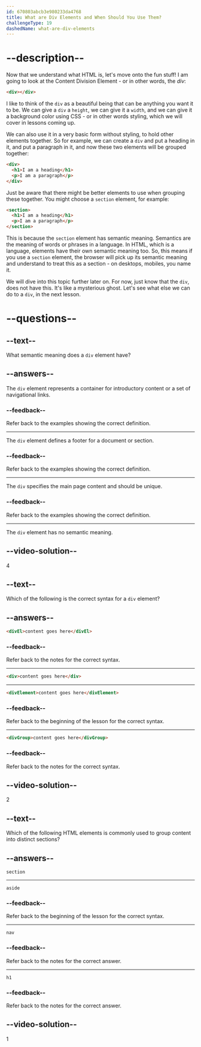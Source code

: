 ```yaml
---
id: 670803abcb3e980233da4768
title: What are Div Elements and When Should You Use Them?
challengeType: 19
dashedName: what-are-div-elements
---
```


# --description--

Now that we understand what HTML is, let's move onto the fun stuff! I am going to look at the Content Division Element - or in other words, the *div*:

```html
<div></div>
```

I like to think of the `div` as a beautiful being that can be anything you want it to be. We can give a `div` a `height`, we can give it a `width`, and we can give it a background color using CSS - or in other words styling, which we will cover in lessons coming up.

We can also use it in a very basic form without styling, to hold other elements together. So for example, we can create a `div` and put a heading in it, and put a paragraph in it, and now these two elements will be grouped together:

```html
<div>
  <h1>I am a heading</h1>
  <p>I am a paragraph</p>
</div>
```

Just be aware that there might be better elements to use when grouping these together. You might choose a `section` element, for example:

```html
<section>
  <h1>I am a heading</h1>
  <p>I am a paragraph</p>
</section>
```

This is because the `section` element has semantic meaning. Semantics are the meaning of words or phrases in a language. In HTML, which is a language, elements have their own semantic meaning too. So, this means if you use a `section` element, the browser will pick up its semantic meaning and understand to treat this as a section - on desktops, mobiles, you name it. 

We will dive into this topic further later on. For now, just know that the `div`, does not have this. It's like a mysterious ghost. Let's see what else we can do to a `div`, in the next lesson.

# --questions--

## --text--

What semantic meaning does a `div` element have?

## --answers--

The `div` element represents a container for introductory content or a set of navigational links.

### --feedback--

Refer back to the examples showing the correct definition.

---

The `div` element defines a footer for a document or section.

### --feedback--

Refer back to the examples showing the correct definition.

---

The `div` specifies the main page content and should be unique.

### --feedback--

Refer back to the examples showing the correct definition.

---

The `div` element has no semantic meaning.

## --video-solution--

4

## --text--

Which of the following is the correct syntax for a `div` element?

## --answers--

```html
<divEl>content goes here</divEl>
```

### --feedback--

Refer back to the notes for the correct syntax.

---

```html
<div>content goes here</div>
```

---

```html
<divElement>content goes here</divElement>
```

### --feedback--

Refer back to the beginning of the lesson for the correct syntax.

---

```html
<divGroup>content goes here</divGroup>
```

### --feedback--

Refer back to the notes for the correct syntax.

## --video-solution--

2

## --text--

Which of the following HTML elements is commonly used to group content into distinct sections?

## --answers--

`section`

---

`aside`

### --feedback--

Refer back to the beginning of the lesson for the correct syntax.

---

`nav`

### --feedback--

Refer back to the notes for the correct answer.

---

`h1`

### --feedback--

Refer back to the notes for the correct answer.

## --video-solution--

1
